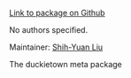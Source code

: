 <div id='duckietown-autogenerated' markdown='1'>


<!-- do not edit this file, autogenerated -->

[Link to package on Github](github:org=duckietown,repo=Software,path=00-infrastructure/duckietown,branch=andrea-config)

No authors specified.

Maintainer: [Shih-Yuan Liu](mailto:syliu@mit.edu)

The duckietown meta package



</div>

